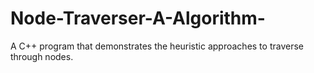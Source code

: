 # Node-Traverser-A-Algorithm-
A C++ program that demonstrates the heuristic approaches to traverse through nodes. 
